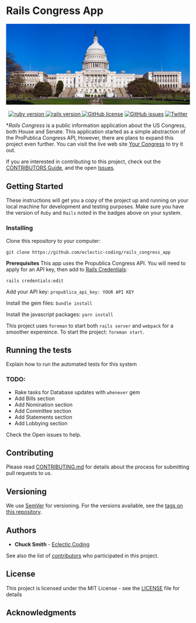 # Rails Congress App

!["US Capital Building"](capital.jpg)

<p align="center">
  <a href="https://www.ruby-lang.org/en/">
    <img src="https://img.shields.io/badge/Ruby-v2.7.1-green.svg" alt="ruby version">
  </a>
  <a href="http://rubyonrails.org/">
    <img src="https://img.shields.io/badge/Rails-v6.0.3-brightgreen.svg" alt="rails version">
  </a>
  <a href="https://github.com/eclectic-coding/rails_congress_app/blob/master/LICENSE"><img alt="GitHub license" src="https://img.shields.io/github/license/eclectic-coding/rails_congress_app"></a>
  <a href="https://github.com/eclectic-coding/rails_congress_app/issues"><img alt="GitHub issues" src="https://img.shields.io/github/issues/eclectic-coding/rails_congress_app"></a>
  <a href="https://twitter.com/intent/tweet?text=Wow:&url=https%3A%2F%2Fgithub.com%2Feclectic-coding%2Frails_congress_app"><img alt="Twitter" src="https://img.shields.io/twitter/url?style=social&url=https%3A%2F%2Fgithub.com%2Feclectic-coding%2Frails_congress_app"></a>
</p>

**Rails Congress* is a public information application about the US Congress, both House and Senate. This application started as a simple abstraction of the ProPublica Congress API, However, there are plans to expand this project even further. You can visit the live web site [Your Congress](https://yourcongress.co) to try it out. 

If you are interested in contributing to this project, check out the [CONTRIBUTORS Guide](CONTRIBUTING.md), and the open [Issues](https://github.com/eclectic-coding/rails_congress_app/issues).   

## Getting Started

These instructions will get you a copy of the project up and running on your local machine for development and testing purposes. Make sure you have the version of `Ruby` and `Rails` noted in the badges above on your system. 

### Installing

Clone this repository to your computer:
```
git clone https://github.com/eclectic-coding/rails_congress_app
```
**Prerequisites** This app uses the Propublica Congress API. You will need to apply for an API key, then add to [Rails Credentials]():

```
rails credentials:edit
```
Add your API key: `propublica_api_key: YOUR API KEY`

Install the gem files: `bundle install`

Install the javascript packages: `yarn install`

This project uses `foreman` to start both `rails server` and `webpack` for a smoother expereince. To start the project: `foreman start`. 

## Running the tests

Explain how to run the automated tests for this system

### TODO:

- Rake tasks for Database updates with `whenever` gem
- Add Bills section 
- Add Nomination section 
- Add Committee section 
- Add Statements section 
- Add Lobbying section 

Check the Open issues to help. 

## Contributing

Please read [CONTRIBUTING.md](CONTRIBUTING.md) for details about  the process for submitting pull requests to us.

## Versioning

We use [SemVer](http://semver.org/) for versioning. For the versions available, see the [tags on this repository](https://github.com/your/project/tags). 

## Authors

* **Chuck Smith** -  [Eclectic Coding](https://github.com/eclectic-coding)

See also the list of [contributors](https://github.com/eclectic-coding/this-repo/contributors) who participated in this project.

## License

This project is licensed under the MIT License - see the [LICENSE](LICENSE) file for details

## Acknowledgments

